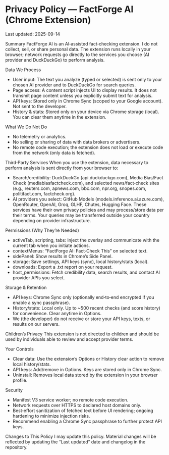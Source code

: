 # Privacy Policy — FactForge AI (Chrome Extension)
Last updated: 2025-09-14

Summary
FactForge AI is an AI‑assisted fact‑checking extension. I do not collect, sell, or share personal data. The extension runs locally in your browser; network requests go directly to the services you choose (AI provider and DuckDuckGo) to perform analysis.

Data We Process
- User input: The text you analyze (typed or selected) is sent only to your chosen AI provider and to DuckDuckGo for search queries.
- Page access: A content script injects UI to display results. It does not transmit page content unless you explicitly submit text for analysis.
- API keys: Stored only in Chrome Sync (scoped to your Google account). Not sent to the developer.
- History & stats: Stored only on your device via Chrome storage (local). You can clear them anytime in the extension.

What We Do Not Do
- No telemetry or analytics.
- No selling or sharing of data with data brokers or advertisers.
- No remote code execution; the extension does not load or execute code from the network (only data is fetched).

Third‑Party Services
When you use the extension, data necessary to perform analysis is sent directly from your browser to:
- Search/credibility: DuckDuckGo (api.duckduckgo.com), Media Bias/Fact Check (mediabiasfactcheck.com), and selected news/fact‑check sites (e.g., reuters.com, apnews.com, bbc.com, npr.org, snopes.com, politifact.com, factcheck.org).
- AI providers you select: GitHub Models (models.inference.ai.azure.com), OpenRouter, OpenAI, Groq, GLHF, Chutes, Hugging Face.
These services have their own privacy policies and may process/store data per their terms. Your queries may be transferred outside your country depending on provider infrastructure.

Permissions (Why They’re Needed)
- activeTab, scripting, tabs: Inject the overlay and communicate with the current tab when you initiate actions.
- contextMenus: “FactForge AI: Fact‑Check This” on selected text.
- sidePanel: Show results in Chrome’s Side Panel.
- storage: Save settings, API keys (sync), local history/stats (local).
- downloads: Export a .txt report on your request.
- host_permissions: Fetch credibility data, search results, and contact AI provider APIs you select.

Storage & Retention
- API keys: Chrome Sync only (optionally end‑to‑end encrypted if you enable a sync passphrase).
- History/stats: Local only. Up to ~500 recent checks (and score history) for convenience. Clear anytime in Options.
- We (the developer) do not receive or store your API keys, texts, or results on our servers.

Children’s Privacy
This extension is not directed to children and should be used by individuals able to review and accept provider terms.

Your Controls
- Clear data: Use the extension’s Options or History clear action to remove local history/stats.
- API keys: Add/remove in Options. Keys are stored only in Chrome Sync.
- Uninstall: Removes local data stored by the extension in your browser profile.

Security
- Manifest V3 service worker; no remote code execution.
- Network requests over HTTPS to declared host domains only.
- Best‑effort sanitization of fetched text before UI rendering; ongoing hardening to minimize injection risks.
- Recommend enabling a Chrome Sync passphrase to further protect API keys.

Changes to This Policy
I may update this policy. Material changes will be reflected by updating the “Last updated” date and changelog in the repository.
